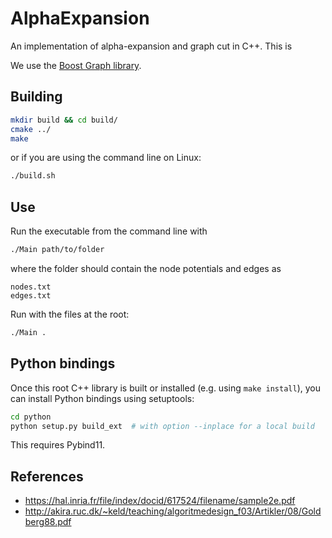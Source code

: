# AlphaExpansion

An implementation of alpha-expansion and graph cut in C++. This is 

We use the [Boost Graph library](https://www.boost.org/doc/libs/1_72_0/libs/graph/doc/index.html).

## Building

```bash
mkdir build && cd build/
cmake ../
make
```
or if you are using the command line on Linux:
```bash
./build.sh
```

## Use

Run the executable from the command line with
```bash
./Main path/to/folder
```
where the folder should contain the node potentials and edges as
```
nodes.txt
edges.txt
```

Run with the files at the root:
```bash
./Main .
```

## Python bindings

Once this root C++ library is built or installed (e.g. using `make install`), you can install Python bindings using setuptools:
```bash
cd python
python setup.py build_ext  # with option --inplace for a local build
```
This requires Pybind11.


## References
* https://hal.inria.fr/file/index/docid/617524/filename/sample2e.pdf
* http://akira.ruc.dk/~keld/teaching/algoritmedesign_f03/Artikler/08/Goldberg88.pdf 
